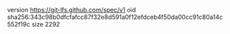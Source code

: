 version https://git-lfs.github.com/spec/v1
oid sha256:343c98b0dfcfafcc87f32e8d591a0f12efdceb4f50da00cc91c80a14c552f19c
size 2292
